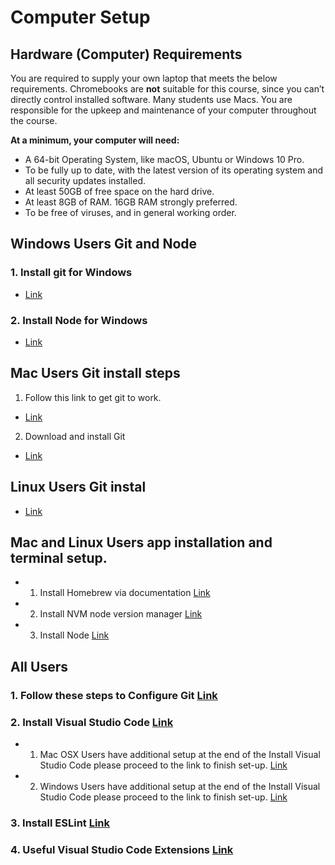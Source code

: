 # Computer Setup

## Hardware (Computer) Requirements

You are required to supply your own laptop that meets the below requirements. Chromebooks are **not** suitable for this course, since you can’t directly control installed software. Many students use Macs. You are responsible for the upkeep and maintenance of your computer throughout the course. 

**At a minimum, your computer will need:**

* A 64-bit Operating System, like macOS, Ubuntu or Windows 10 Pro.
* To be fully up to date, with the latest version of its operating system and all security updates installed.
* At least 50GB of free space on the hard drive.
* At least 8GB of RAM. 16GB RAM strongly preferred.
* To be free of viruses, and in general working order.

## Windows Users Git and Node  
### 1. Install git for Windows 
 * [Link](git-for-windows-instal.md)
### 2. Install Node for Windows 
 * [Link](node-window-users.md)


## Mac Users Git install steps

1. Follow this link to get git to work. 
* [Link](mac-xcode.md)
2. Download and install Git 
* [Link](git-mac-users.md)

## Linux Users Git instal
* [Link](git-linux-users.md)

## Mac and Linux Users app installation and terminal setup.
* 1. Install Homebrew via documentation
 [Link](brew-mac-linux.md)
* 2. Install NVM node version manager
 [Link](nvm.md)
* 3. Install Node [Link](node.md)
## All Users

### 1. Follow these steps to Configure Git [Link](all-user-git-config.md)


### 2. Install Visual Studio Code [Link](vscode-all.md)
 * 1. Mac OSX Users have additional setup at the end of the Install Visual Studio Code please proceed to the link to finish set-up.
 [Link](vscode-mac.md)
 * 2. Windows Users have additional setup at the end of the Install Visual Studio Code please proceed to the link to finish set-up. 
 [Link](vscode-windows.md)

### 3. Install ESLint [Link](eslint.md)

### 4. Useful Visual Studio Code Extensions [Link](vscode-ex.md)


